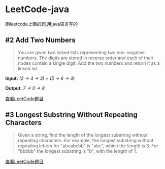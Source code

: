 # LeetCode-java
刷leetcode上面的题,用java语言写的

## #2 Add Two Numbers
> You are given two linked lists representing two non-negative numbers. The digits are stored in reverse order and each of their nodes contain a single digit. Add the two numbers and return it as a linked list.
> 
**Input:** *(2 -> 4 -> 3) + (5 -> 6 -> 4)*
> 
**Output:** *7 -> 0 -> 8*

[查看LeetCode题目](https://leetcode.com/problems/add-two-numbers/)

## #3 Longest Substring Without Repeating Characters
> Given a string, find the length of the longest substring without repeating characters. For example, the longest substring without repeating letters for "abcabcbb" is "abc", which the length is 3. For "bbbbb" the longest substring is "b", with the length of 1.

[查看LeetCode题目](https://leetcode.com/problems/longest-substring-without-repeating-characters/)
